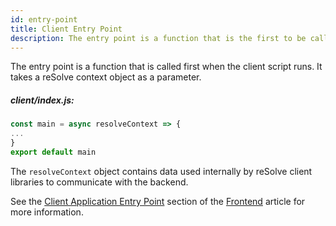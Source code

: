 ```yaml
---
id: entry-point
title: Client Entry Point
description: The entry point is a function that is the first to be called when the client script runs.
---
```


The entry point is a function that is called first when the client script runs. It takes a reSolve context object as a parameter.

##### client/index.js:

```js
const main = async resolveContext => {
...
}
export default main
```

The `resolveContext` object contains data used internally by reSolve client libraries to communicate with the backend.

See the [Client Application Entry Point](../../frontend.md#client-application-entry-point) section of the [Frontend](frontend.md) article for more information.
